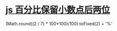# [js 百分比保留小数点后两位](https://www.cnblogs.com/duokexiao/p/13473811.html)

(Math.round((2 / 7) * 100*100)/100).toFixed(2) + '%'

